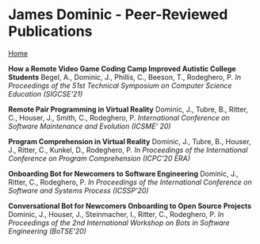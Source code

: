 <h1>James Dominic - Peer-Reviewed Publications</h1>

[Home](index.md)


**How a Remote Video Game Coding Camp Improved Autistic College Students**
Begel, A., Dominic, J., Phillis, C., Beeson, T., Rodeghero, P.
_In Proceedings of the 51st Technical Symposium on Computer Science Education (SIGCSE'21)_

**Remote Pair Programming in Virtual Reality**
Dominic, J., Tubre, B., Ritter, C., Houser, J., Smith, C., Rodeghero, P.
_International Conference on Software Maintenance and Evolution (ICSME' 20)_

**Program Comprehension in Virtual Reality**
Dominic, J., Tubre, B., Houser, J., Ritter, C., Kunkel, D., Rodeghero, P.
_In Proceedings of the International Conference on Program Comprehension (ICPC'20 ERA)_

**Onboarding Bot for Newcomers to Software Engineering**
Dominic, J., Ritter, C., Rodeghero, P.
_In Proceedings of the International Conference on Software and Systems Process (ICSSP'20)_

**Conversational Bot for Newcomers Onboarding to Open Source Projects**
Dominic, J., Houser, J., Steinmacher, I., Ritter, C., Rodeghero, P.
_In Proceedings of the 2nd International Workshop on Bots in Software Engineering (BoTSE'20)_

